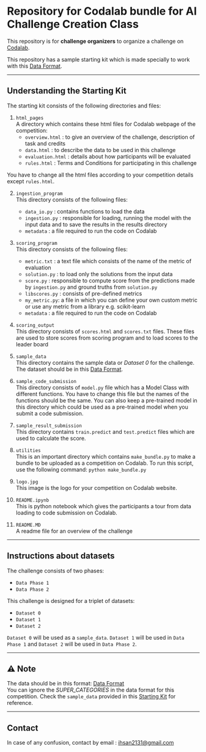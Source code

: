 # Repository for Codalab bundle for AI Challenge Creation Class

This repository is for **challenge organizers** to organize a challenge on [Codalab](https://codalab.lisn.upsaclay.fr/).

This repository has a sample starting kit which is made specially to work with this [Data Format](https://github.com/ihsaan-ullah/meta-album/tree/master/DataFormat).

***

## Understanding the Starting Kit

The starting kit consists of the following directories and files:

1. `html_pages`  
A directory which contains  these html files for Codalab webpage of the competition: 
    - `overview.html` : to give an overview of the challenge, description of task and credits
    - `data.html` : to describe the data to be used in this challenge
    - `evaluation.html` : details about how participants will be evaluated  
    - `rules.html` :  Terms and Conditions for participating in this challenge
    
You have to change all the html files according to your competition details except `rules.html`.


2. `ingestion_program`  
This directory consists of the following files:
    - `data_io.py` : contains functions to load the data
    - `ingestion.py` : responsible for loading, running the model with the input data and to save the results in the results directory
    - `metadata` : a file required to run the code on Codalab 


3. `scoring_program`  
This directory consists of the following files:
    - `metric.txt` : a text file which consists of the name of the metric of evaluation
    - `solution.py` : to load only the solutions from the input data
    - `score.py` : responsible to compute score from the predictions made by `ingestion.py` and ground truths from `solution.py`
    - `libscores.py` : consists of pre-defined metrics 
    - `my_metric.py`: a file in which you can define your own custom metric or use any metric from a library e.g. scikit-learn
    - `metadata` : a file required to run the code on Codalab 


4. `scoring_output`  
This directory consists of `scores.html` and `scores.txt` files. These files are used to store scores from scoring program and to load scores to the leader board



5. `sample_data`  
This directory contains the sample data or *Dataset 0* for the challenge. The dataset should be in this [Data Format](https://github.com/ihsaan-ullah/meta-album/tree/master/DataFormat).


6. `sample_code_submission`  
This directory consists of `model.py` file which has a Model Class with different functions. You have to change this file but the names of the functions should be the same. You can also keep a pre-trained model in this directory which could be used as a pre-trained model when you submit a code submission.


7. `sample_result_submission`  
This directory contains `train.predict` and `test.predict` files which are used to calculate the score. 


8. `utilities`  
This is an important directory which contains `make_bundle.py` to make a bundle to be uploaded as a competition on Codalab. To run this script, use the following command:
```python make_bundle.py```

9. `logo.jpg`  
This image is the logo for your competition on Codalab website.

10. `README.ipynb`  
This is python notebook which gives the participants a tour from data loading to code submission on Codalab.

11. `README.MD`  
A readme file for an overview of the challenge


***


## Instructions about datasets
The challenge consists of two phases:  
- `Data Phase 1`  
- `Data Phase 2`


This challenge is designed for a triplet of datasets:  
- `Dataset 0`
- `Dataset 1`
- `Dataset 2`

`Dataset 0` will be used as a `sample_data`. `Dataset 1` will be used in `Data Phase 1` and `Dataset 2` will be used in `Data Phase 2`. 


***



## ⚠️ Note
The data should be in this format: [Data Format](https://github.com/ihsaan-ullah/meta-album/tree/master/DataFormat)  
You can ignore the *SUPER_CATEGORIES* in the data format for this competition. Check the `sample_data` provided in this [Starting Kit](starting_kit/) for reference.



***



## Contact 
In case of any confusion, contact by email : ihsan2131@gmail.com




